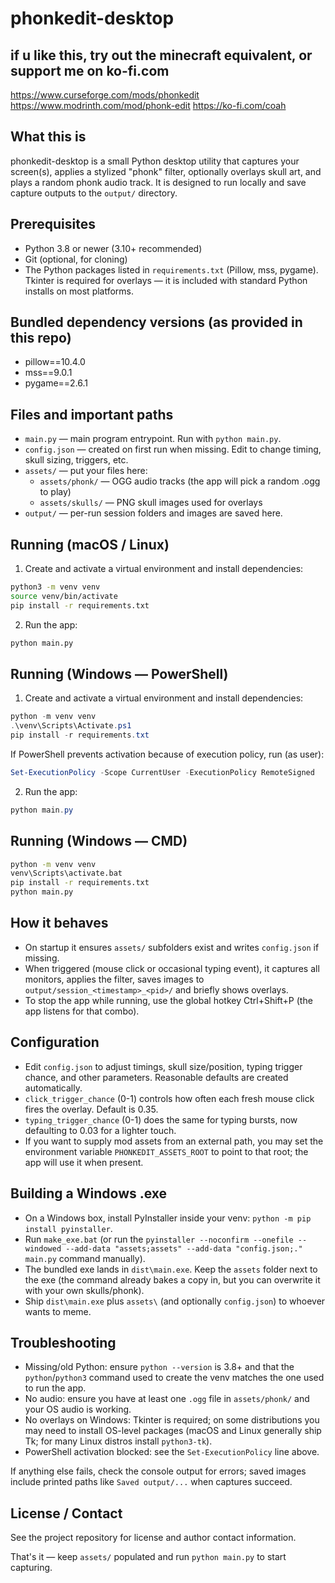 phonkedit-desktop
=================

if u like this, try out the minecraft equivalent, or support me on ko-fi.com
-----------------------------------------

https://www.curseforge.com/mods/phonkedit 
https://www.modrinth.com/mod/phonk-edit 
https://ko-fi.com/coah

What this is
-------------
phonkedit-desktop is a small Python desktop utility that captures your screen(s), applies a stylized "phonk" filter, optionally overlays skull art, and plays a random phonk audio track. It is designed to run locally and save capture outputs to the `output/` directory.

Prerequisites
-------------
- Python 3.8 or newer (3.10+ recommended)
- Git (optional, for cloning)
- The Python packages listed in `requirements.txt` (Pillow, mss, pygame). Tkinter is required for overlays — it is included with standard Python installs on most platforms.

Bundled dependency versions (as provided in this repo)
---------------------------------------------------
- pillow==10.4.0
- mss==9.0.1
- pygame==2.6.1

Files and important paths
-------------------------
- `main.py` — main program entrypoint. Run with `python main.py`.
- `config.json` — created on first run when missing. Edit to change timing, skull sizing, triggers, etc.
- `assets/` — put your files here:
	- `assets/phonk/` — OGG audio tracks (the app will pick a random .ogg to play)
	- `assets/skulls/` — PNG skull images used for overlays
- `output/` — per-run session folders and images are saved here.

Running (macOS / Linux)
-----------------------
1. Create and activate a virtual environment and install dependencies:

```bash
python3 -m venv venv
source venv/bin/activate
pip install -r requirements.txt
```

2. Run the app:

```bash
python main.py
```

Running (Windows — PowerShell)
-----------------------------
1. Create and activate a virtual environment and install dependencies:

```powershell
python -m venv venv
.\venv\Scripts\Activate.ps1
pip install -r requirements.txt
```

If PowerShell prevents activation because of execution policy, run (as user):

```powershell
Set-ExecutionPolicy -Scope CurrentUser -ExecutionPolicy RemoteSigned
```

2. Run the app:

```powershell
python main.py
```

Running (Windows — CMD)
-----------------------
```cmd
python -m venv venv
venv\Scripts\activate.bat
pip install -r requirements.txt
python main.py
```

How it behaves
--------------
- On startup it ensures `assets/` subfolders exist and writes `config.json` if missing.
- When triggered (mouse click or occasional typing event), it captures all monitors, applies the filter, saves images to `output/session_<timestamp>_<pid>/` and briefly shows overlays.
- To stop the app while running, use the global hotkey Ctrl+Shift+P (the app listens for that combo).

Configuration
-------------
- Edit `config.json` to adjust timings, skull size/position, typing trigger chance, and other parameters. Reasonable defaults are created automatically.
- `click_trigger_chance` (0-1) controls how often each fresh mouse click fires the overlay. Default is 0.35.
- `typing_trigger_chance` (0-1) does the same for typing bursts, now defaulting to 0.03 for a lighter touch.
- If you want to supply mod assets from an external path, you may set the environment variable `PHONKEDIT_ASSETS_ROOT` to point to that root; the app will use it when present.

Building a Windows .exe
-----------------------
- On a Windows box, install PyInstaller inside your venv: `python -m pip install pyinstaller`.
- Run `make_exe.bat` (or run the `pyinstaller --noconfirm --onefile --windowed --add-data "assets;assets" --add-data "config.json;." main.py` command manually).
- The bundled exe lands in `dist\main.exe`. Keep the `assets` folder next to the exe (the command already bakes a copy in, but you can overwrite it with your own skulls/phonk).
- Ship `dist\main.exe` plus `assets\` (and optionally `config.json`) to whoever wants to meme.

Troubleshooting
---------------
- Missing/old Python: ensure `python --version` is 3.8+ and that the `python`/`python3` command used to create the venv matches the one used to run the app.
- No audio: ensure you have at least one `.ogg` file in `assets/phonk/` and your OS audio is working.
- No overlays on Windows: Tkinter is required; on some distributions you may need to install OS-level packages (macOS and Linux generally ship Tk; for many Linux distros install `python3-tk`).
- PowerShell activation blocked: see the `Set-ExecutionPolicy` line above.

If anything else fails, check the console output for errors; saved images include printed paths like `Saved output/...` when captures succeed.

License / Contact
-----------------
See the project repository for license and author contact information.

That's it — keep `assets/` populated and run `python main.py` to start capturing.
